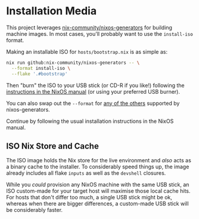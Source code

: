 # Installation Media

This project leverages [nix-community/nixos-generators][nixos-generators] for
building machine images. In most cases, you'll probably want to use the
`install-iso` format.

Making an installable ISO for `hosts/bootstrap.nix` is as simple as:

```sh
nix run github:nix-community/nixos-generators -- \
  --format install-iso \
  --flake '.#bootstrap'
```

Then "burn" the ISO to your USB stick (or CD-R if you like!) following the
[instructions in the NixOS manual][burn] (or using your preferred USB burner).

You can also swap out the `--format` for [any of the others][formats] supported
by nixos-generators.

Continue by following the usual installation instructions in the NixOS manual.

## ISO Nix Store and Cache

The ISO image holds the Nix store for the live environment and _also_ acts as a
binary cache to the installer. To considerably speed things up, the image
already includes all flake `inputs` as well as the `devshell` closures.

While you _could_ provision any NixOS machine with the same USB stick, an ISO
custom-made for your target host will maximise those local cache hits. For hosts
that don't differ too much, a single USB stick might be ok, whereas when there
are bigger differences, a custom-made USB stick will be considerably faster.

[nixos-generators]: https://github.com/nix-community/nixos-generators 
[burn]: https://nixos.org/manual/nixos/stable/index.html#sec-booting-from-usb
[formats]: https://github.com/nix-community/nixos-generators/tree/master/formats
